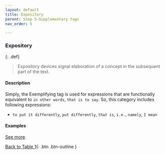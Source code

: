 ```yaml
---
layout: default
title: Expository
parent: Step 5–Supplementary tags
nav_order: 5

---
```


### Expository

{: .def}
> Expository devices signal elaboration of a concept in the subsequent part of the text. 

#### Description

Simply, the Exemplifying tag is used for expressions that are functionally equivalent to `in other words`, `that is to say`. So, this category includes following expressions:

- `to put it differently`, `put differently`, `that is`, `i.e.`, `namely`, `I mean`


#### Examples


[See more](6_Part5_summary.md#monogloss-should-be-used-when-justify-and-citation-is-the-only-other-moves).


[Back to Table 1](index.md#table-1-categories-of-engagement-moves){: .btn .btn-outline }